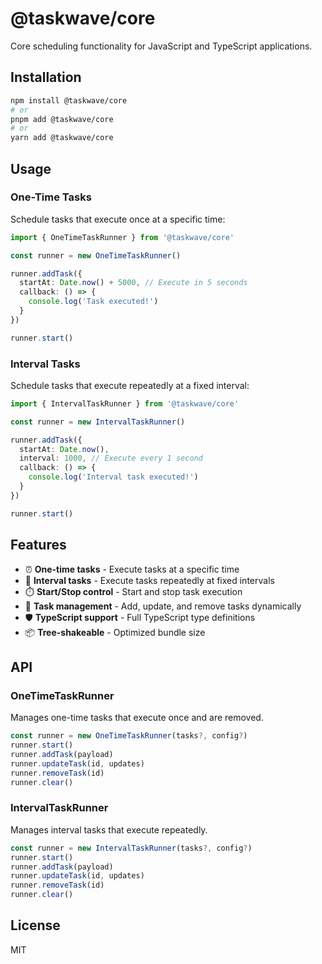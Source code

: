 # @taskwave/core

Core scheduling functionality for JavaScript and TypeScript applications.

## Installation

```bash
npm install @taskwave/core
# or
pnpm add @taskwave/core
# or
yarn add @taskwave/core
```

## Usage

### One-Time Tasks

Schedule tasks that execute once at a specific time:

```typescript
import { OneTimeTaskRunner } from '@taskwave/core'

const runner = new OneTimeTaskRunner()

runner.addTask({
  startAt: Date.now() + 5000, // Execute in 5 seconds
  callback: () => {
    console.log('Task executed!')
  }
})

runner.start()
```

### Interval Tasks

Schedule tasks that execute repeatedly at a fixed interval:

```typescript
import { IntervalTaskRunner } from '@taskwave/core'

const runner = new IntervalTaskRunner()

runner.addTask({
  startAt: Date.now(),
  interval: 1000, // Execute every 1 second
  callback: () => {
    console.log('Interval task executed!')
  }
})

runner.start()
```

## Features

- ⏰ **One-time tasks** - Execute tasks at a specific time
- 🔄 **Interval tasks** - Execute tasks repeatedly at fixed intervals
- ⏱️ **Start/Stop control** - Start and stop task execution
- 🎯 **Task management** - Add, update, and remove tasks dynamically
- 🛡️ **TypeScript support** - Full TypeScript type definitions
- 📦 **Tree-shakeable** - Optimized bundle size

## API

### OneTimeTaskRunner

Manages one-time tasks that execute once and are removed.

```typescript
const runner = new OneTimeTaskRunner(tasks?, config?)
runner.start()
runner.addTask(payload)
runner.updateTask(id, updates)
runner.removeTask(id)
runner.clear()
```

### IntervalTaskRunner

Manages interval tasks that execute repeatedly.

```typescript
const runner = new IntervalTaskRunner(tasks?, config?)
runner.start()
runner.addTask(payload)
runner.updateTask(id, updates)
runner.removeTask(id)
runner.clear()
```

## License

MIT

